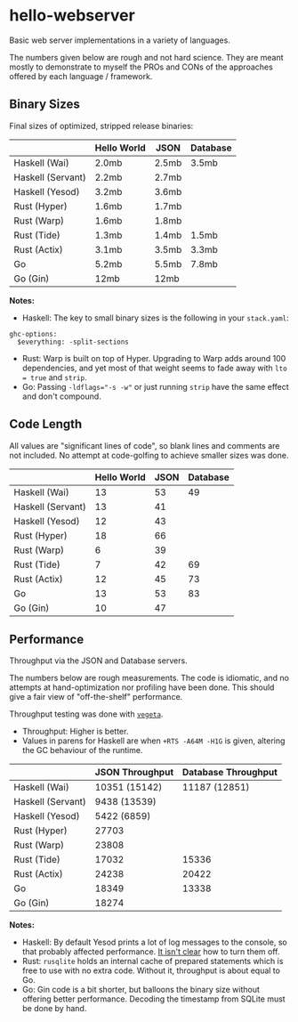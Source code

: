 # hello-webserver

Basic web server implementations in a variety of languages.

The numbers given below are rough and not hard science. They are meant mostly to
demonstrate to myself the PROs and CONs of the approaches offered by each
language / framework.

## Binary Sizes

Final sizes of optimized, stripped release binaries:

|                   | Hello World | JSON  | Database |
|-------------------|-------------|-------|----------|
| Haskell (Wai)     | 2.0mb       | 2.5mb | 3.5mb    |
| Haskell (Servant) | 2.2mb       | 2.7mb |          |
| Haskell (Yesod)   | 3.2mb       | 3.6mb |          |
| Rust (Hyper)      | 1.6mb       | 1.7mb |          |
| Rust (Warp)       | 1.6mb       | 1.8mb |          |
| Rust (Tide)       | 1.3mb       | 1.4mb | 1.5mb    |
| Rust (Actix)      | 3.1mb       | 3.5mb | 3.3mb    |
| Go                | 5.2mb       | 5.5mb | 7.8mb    |
| Go (Gin)          | 12mb        | 12mb  |          |

**Notes:**

- Haskell: The key to small binary sizes is the following in your `stack.yaml`:
```
ghc-options:
  $everything: -split-sections
```
- Rust: Warp is built on top of Hyper. Upgrading to Warp adds around 100
  dependencies, and yet most of that weight seems to fade away with `lto = true`
  and `strip`.
- Go: Passing `-ldflags="-s -w"` or just running `strip` have the same effect
  and don't compound.

## Code Length

All values are "significant lines of code", so blank lines and comments are not
included. No attempt at code-golfing to achieve smaller sizes was done.

|                   | Hello World | JSON | Database |
|-------------------|-------------|------|----------|
| Haskell (Wai)     |          13 |   53 |       49 |
| Haskell (Servant) |          13 |   41 |          |
| Haskell (Yesod)   |          12 |   43 |          |
| Rust (Hyper)      |          18 |   66 |          |
| Rust (Warp)       |           6 |   39 |          |
| Rust (Tide)       |           7 |   42 |       69 |
| Rust (Actix)      |          12 |   45 |       73 |
| Go                |          13 |   53 |       83 |
| Go (Gin)          |          10 |   47 |          |

## Performance

Throughput via the JSON and Database servers.

The numbers below are rough measurements. The code is idiomatic, and no attempts
at hand-optimization nor profiling have been done. This should give a fair view
of "off-the-shelf" performance.

Throughput testing was done with [`vegeta`](https://github.com/tsenart/vegeta).

- Throughput: Higher is better.
- Values in parens for Haskell are when `+RTS -A64M -H1G` is given, altering the
  GC behaviour of the runtime.

|                   | JSON Throughput | Database Throughput |
|-------------------|-----------------|---------------------|
| Haskell (Wai)     |   10351 (15142) |       11187 (12851) |
| Haskell (Servant) |    9438 (13539) |                     |
| Haskell (Yesod)   |     5422 (6859) |                     |
| Rust (Hyper)      |           27703 |                     |
| Rust (Warp)       |           23808 |                     |
| Rust (Tide)       |           17032 |               15336 |
| Rust (Actix)      |           24238 |               20422 |
| Go                |           18349 |               13338 |
| Go (Gin)          |           18274 |                     |

**Notes:**

- Haskell: By default Yesod prints a lot of log messages to the console, so that
  probably affected performance. [It isn't
  clear](https://discourse.haskell.org/t/how-to-disable-logging-per-request-in-yesod/686)
  how to turn them off.
- Rust: `rusqlite` holds an internal cache of prepared statements which is free
  to use with no extra code. Without it, throughput is about equal to Go.
- Go: Gin code is a bit shorter, but balloons the binary size without offering
  better performance. Decoding the timestamp from SQLite must be done by hand.
